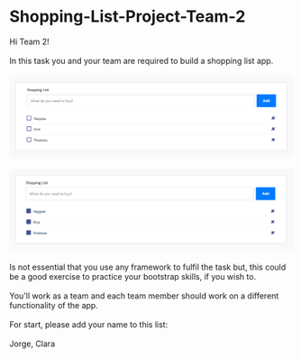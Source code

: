# Shopping-List-Project-Team-2
Hi Team 2! 
<br/><br/>
In this task you and your team are required to build a shopping list app.
<br/><br/>
![](readme-images/1.png)
<br/><br/>
![](readme-images/2.png)
<br/><br/>
Is not essential that you use any framework to fulfil the task but, this could be a good exercise to practice your bootstrap skills, if you wish to.  
<br/>
You'll work as a team and each team member should work on a different functionality of the app.
<br/><br/>
For start, please add your name to this list:
<br/><br/>
Jorge, Clara

